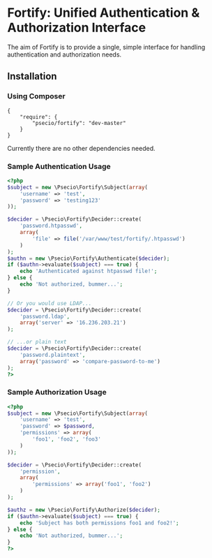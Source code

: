 Fortify: Unified Authentication & Authorization Interface
===========================

The aim of Fortify is to provide a single, simple interface for handling authentication
and authorization needs.

Installation
------------

### Using Composer

```
{
    "require": {
        "psecio/fortify": "dev-master"
    }
}
```

Currently there are no other dependencies needed.

### Sample Authentication Usage

```php
<?php
$subject = new \Psecio\Fortify\Subject(array(
	'username' => 'test',
	'password' => 'testing123'
));

$decider = \Psecio\Fortify\Decider::create(
	'password.htpasswd',
	array(
		'file' => file('/var/www/test/fortify/.htpasswd')
	)
);
$authn = new \Psecio\Fortify\Authenticate($decider);
if ($authn->evaluate($subject) === true) {
	echo 'Authenticated against htpasswd file!';
} else {
	echo 'Not authorized, bummer...';
}

// Or you would use LDAP...
$decider = \Psecio\Fortify\Decider::create(
    'password.ldap',
    array('server' => '16.236.203.21')
);

// ...or plain text
$decider = \Psecio\Fortify\Decider::create(
    'password.plaintext',
    array('password' => 'compare-password-to-me')
);
?>
```

### Sample Authorization Usage

```php
<?php
$subject = new \Psecio\Fortify\Subject(array(
	'username' => 'test',
	'password' => $password,
	'permissions' => array(
		'foo1', 'foo2', 'foo3'
	)
));

$decider = \Psecio\Fortify\Decider::create(
	'permission',
	array(
		'permissions' => array('foo1', 'foo2')
	)
);

$authz = new \Psecio\Fortify\Authorize($decider);
if ($authn->evaluate($subject) === true) {
	echo 'Subject has both permissions foo1 and foo2!';
} else {
	echo 'Not authorized, bummer...';
}
?>
```